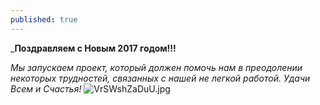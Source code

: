 ```yaml
---
published: true
---
```

_**Поздравляем с Новым 2017 годом!!!**

_Мы запускаем проект, который должен помочь нам в преодолении некоторых трудностей, связанных с нашей не легкой работой. Удачи Всем и Счастья!_
![VrSWshZaDuU.jpg]({{site.baseurl}}images/VrSWshZaDuU.jpg)
